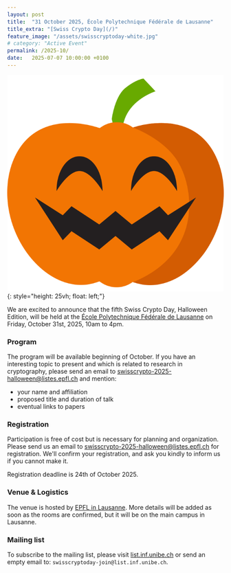 ```yaml
---
layout: post
title:  "31 October 2025, École Polytechnique Fédérale de Lausanne"
title_extra: "[Swiss Crypto Day](/)"
feature_image: "/assets/swisscryptoday-white.jpg"
# category: "Active Event"
permalink: /2025-10/
date:   2025-07-07 10:00:00 +0100
---
```


<!-- ##### Place holder -->

![Smiling Pumpkin](../assets/2025/pumpkin.svg){: style="height: 25vh; float: left;"}

We are excited to announce that the fifth Swiss Crypto Day, Halloween Edition, 
will be held at the [École Polytechnique Fédérale de Lausanne](https://www.epfl.ch)
on Friday, October 31st, 2025, 10am to 4pm.

<!-- Next year's Swiss Crypto Day will be organized at [USI](https://www.usi.ch/en). --> 

<!-- ##### When -->
<!-- September 2nd, 2024, 9:00 - 17:10 -->
 
<!-- ##### Where -->
<!-- SQUARE at the University of St. Gallen, Guisanstrasse 20, 9010 St. Gallen -->


### Program

The program will be available beginning of October.
If you have an interesting topic to present and which is related to research
in cryptography, please send an email to 
<a href="mailto:swisscrypto-2025-halloween@listes.epfl.ch?subject=talk proposal">
swisscrypto-2025-halloween@listes.epfl.ch
</a>
and mention:

- your name and affiliation
- proposed title and duration of talk
- eventual links to papers

<!-- 
|:-------------||-------------|
|  10:00-10:30 || **Registrations & Welcome Coffee** |
|  10:30-10:35 || **Opening Remarks** |
|  10:35-12:05 || **Session 1** |
|  10:35-11:05 || Guillaume Endignoux (Google)  |
|              || **Post Quantum Cryptography in Tink** <details close>Tink is a multi-language, cross-platform, open source library that provides secure and easy-to-use cryptographic APIs, created and maintained by cryptographers and security engineers at Google (https://developers.google.com/tink). In this talk, we will discuss how we are approaching the transition to post-quantum cryptography in Tink. In particular, we'll see how the baked-in key rotation architecture enables smooth rotation towards other algorithms. We'll also discuss where new challenges arise and how we're tackling them. For example, how to model the concept of a Key Encapsulation Mechanism (KEM), and how to best expose it as an API that follows our easy-to-use & hard-to-misuse philosophy.</details> |
| 12:05-14:00  || **Lunch Break** |
| 16:30-16:40  || Closing Remarks|
|||| -->


### Registration

Participation is free of cost but is necessary for planning and organization.
Please send us an email to 
<a href="mailto:swisscrypto-2025-halloween@listes.epfl.ch?subject=registration">
swisscrypto-2025-halloween@listes.epfl.ch
</a>
for registration.
We'll confirm your registration, and ask you kindly to inform us if you cannot make it.

Registration deadline is 24th of October 2025.

### Venue & Logistics

The venue is hosted by [EPFL in Lausanne](https://www.epfl.ch/about).
More details will be added as soon as the rooms are confirmed, but it will
be on the main campus in Lausanne.

### Mailing list

To subscribe to the mailing list, please visit [list.inf.unibe.ch](https://list.inf.unibe.ch/postorius/lists/swisscryptoday.list.inf.unibe.ch/) or send an empty email to: `swisscryptoday-join@list.inf.unibe.ch`.
